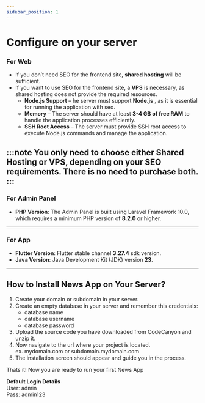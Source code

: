 ```yaml
---
sidebar_position: 1
---
```


# Configure on your server

### For Web

  - If you don’t need SEO for the frontend site, **shared hosting** will be sufficient.
  - If you want to use SEO for the frontend site, a **VPS** is necessary, as shared hosting does not provide the required resources.
      -  **Node.js Support** – he server must support **Node.js** , as it is essential for running the application with seo. 
      -  **Memory** – The server should have at least **3-4 GB of free RAM** to handle the application processes efficiently.
      -  **SSH Root Access** – The server must provide SSH root access to execute Node.js commands and manage the application.

:::note
  You only need to choose either Shared Hosting or VPS, depending on your SEO requirements. There is no need to purchase both.
:::
---

### For Admin Panel

-  **PHP Version**: The Admin Panel is built using Laravel Framework 10.0, which requires a minimum PHP version of **8.2.0** or higher. 


---

### For App

- **Flutter Version**: Flutter stable channel **3.27.4** sdk version. 
- **Java Version**: Java Development Kit (JDK) version **23**.

---


## How to Install News App on Your Server?

1. Create your domain or subdomain in your server.
2. Create an empty database in your server and remember this credentials:
   - database name
   - database username
   - database password
3. Upload the source code you have downloaded from CodeCanyon and unzip it.
4. Now navigate to the url where your project is located.  
   ex. mydomain.com or subdomain.mydomain.com
5. The installation screen should appear and guide you in the process.

Thats it! Now you are ready to run your first News App

**Default Login Details**  
User: admin  
Pass: admin123
